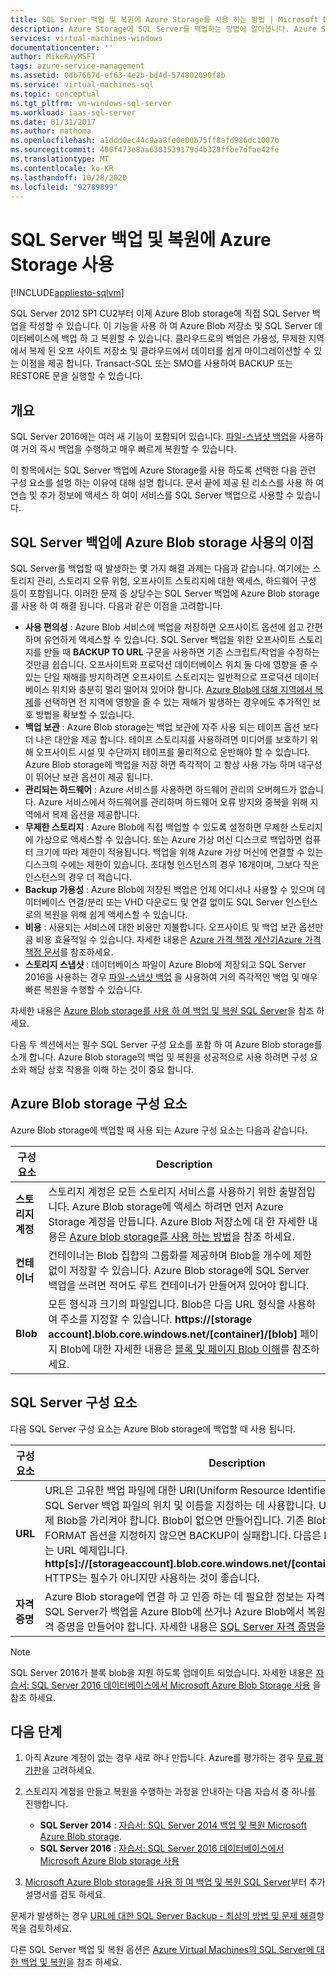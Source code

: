 ```yaml
---
title: SQL Server 백업 및 복원에 Azure Storage를 사용 하는 방법 | Microsoft Docs
description: Azure Storage에 SQL Server를 백업하는 방법에 알아봅니다. Azure Storage에 SQL 데이터베이스를 백업할 때의 이점에 대해 설명합니다.
services: virtual-machines-windows
documentationcenter: ''
author: MikeRayMSFT
tags: azure-service-management
ms.assetid: 0db7667d-ef63-4e2b-bd4d-574802090f8b
ms.service: virtual-machines-sql
ms.topic: conceptual
ms.tgt_pltfrm: vm-windows-sql-server
ms.workload: iaas-sql-server
ms.date: 01/31/2017
ms.author: mathoma
ms.openlocfilehash: a1ddd0ec44c9aa8fe0e00b75ff8afd986dc1007b
ms.sourcegitcommit: 400f473e8aa6301539179d4b320ffbe7dfae42fe
ms.translationtype: MT
ms.contentlocale: ko-KR
ms.lasthandoff: 10/28/2020
ms.locfileid: "92789899"
---
```

# <a name="use-azure-storage-for-sql-server-backup-and-restore"></a>SQL Server 백업 및 복원에 Azure Storage 사용
[!INCLUDE[appliesto-sqlvm](../../includes/appliesto-sqlvm.md)]

SQL Server 2012 SP1 CU2부터 이제 Azure Blob storage에 직접 SQL Server 백업을 작성할 수 있습니다. 이 기능을 사용 하 여 Azure Blob 저장소 및 SQL Server 데이터베이스에 백업 하 고 복원할 수 있습니다. 클라우드로의 백업은 가용성, 무제한 지역에서 복제 된 오프 사이트 저장소 및 클라우드에서 데이터를 쉽게 마이그레이션할 수 있는 이점을 제공 합니다. Transact-SQL 또는 SMO를 사용하여 BACKUP 또는 RESTORE 문을 실행할 수 있습니다.

## <a name="overview"></a>개요
SQL Server 2016에는 여러 새 기능이 포함되어 있습니다. [파일-스냅샷 백업](/sql/relational-databases/backup-restore/file-snapshot-backups-for-database-files-in-azure)을 사용하여 거의 즉시 백업을 수행하고 매우 빠르게 복원할 수 있습니다.

이 항목에서는 SQL Server 백업에 Azure Storage를 사용 하도록 선택한 다음 관련 구성 요소를 설명 하는 이유에 대해 설명 합니다. 문서 끝에 제공 된 리소스를 사용 하 여 연습 및 추가 정보에 액세스 하 여이 서비스를 SQL Server 백업으로 사용할 수 있습니다.

## <a name="benefits-of-using-azure-blob-storage-for-sql-server-backups"></a>SQL Server 백업에 Azure Blob storage 사용의 이점
SQL Server를 백업할 때 발생하는 몇 가지 해결 과제는 다음과 같습니다. 여기에는 스토리지 관리, 스토리지 오류 위험, 오프사이트 스토리지에 대한 액세스, 하드웨어 구성 등이 포함됩니다. 이러한 문제 중 상당수는 SQL Server 백업에 Azure Blob storage를 사용 하 여 해결 됩니다. 다음과 같은 이점을 고려합니다.

* **사용 편의성** : Azure Blob 서비스에 백업을 저장하면 오프사이트 옵션에 쉽고 간편하며 유연하게 액세스할 수 있습니다. SQL Server 백업을 위한 오프사이트 스토리지를 만들 때 **BACKUP TO URL** 구문을 사용하면 기존 스크립트/작업을 수정하는 것만큼 쉽습니다. 오프사이트와 프로덕션 데이터베이스 위치 둘 다에 영향을 줄 수 있는 단일 재해를 방지하려면 오프사이트 스토리지는 일반적으로 프로덕션 데이터베이스 위치와 충분히 멀리 떨어져 있어야 합니다. [Azure Blob에 대해 지역에서 복제](../../../storage/common/storage-redundancy.md)를 선택하면 전 지역에 영향을 줄 수 있는 재해가 발생하는 경우에도 추가적인 보호 방법을 확보할 수 있습니다.
* **백업 보관** : Azure Blob storage는 백업 보관에 자주 사용 되는 테이프 옵션 보다 더 나은 대안을 제공 합니다. 테이프 스토리지를 사용하려면 미디어를 보호하기 위해 오프사이트 시설 및 수단까지 테이프를 물리적으로 운반해야 할 수 있습니다. Azure Blob storage에 백업을 저장 하면 즉각적이 고 항상 사용 가능 하며 내구성이 뛰어난 보관 옵션이 제공 됩니다.
* **관리되는 하드웨어** : Azure 서비스를 사용하면 하드웨어 관리의 오버헤드가 없습니다. Azure 서비스에서 하드웨어를 관리하며 하드웨어 오류 방지와 중복을 위해 지역에서 복제 옵션을 제공합니다.
* **무제한 스토리지** : Azure Blob에 직접 백업할 수 있도록 설정하면 무제한 스토리지에 가상으로 액세스할 수 있습니다. 또는 Azure 가상 머신 디스크로 백업하면 컴퓨터 크기에 따라 제한이 적용됩니다. 백업을 위해 Azure 가상 머신에 연결할 수 있는 디스크의 수에는 제한이 있습니다. 초대형 인스턴스의 경우 16개이며, 그보다 작은 인스턴스의 경우 더 적습니다.
* **Backup 가용성** : Azure Blob에 저장된 백업은 언제 어디서나 사용할 수 있으며 데이터베이스 연결/분리 또는 VHD 다운로드 및 연결 없이도 SQL Server 인스턴스로의 복원을 위해 쉽게 액세스할 수 있습니다.
* **비용** : 사용되는 서비스에 대한 비용만 지불합니다. 오프사이트 및 백업 보관 옵션만큼 비용 효율적일 수 있습니다. 자세한 내용은 [Azure 가격 책정 계산기](https://go.microsoft.com/fwlink/?LinkId=277060 "요금 계산기")[Azure 가격 책정 문서](https://go.microsoft.com/fwlink/?LinkId=277059 "가격 책정 문서")를 참조하세요.
* **스토리지 스냅샷** : 데이터베이스 파일이 Azure Blob에 저장되고 SQL Server 2016을 사용하는 경우 [파일-스냅샷 백업](/sql/relational-databases/backup-restore/file-snapshot-backups-for-database-files-in-azure) 을 사용하여 거의 즉각적인 백업 및 매우 빠른 복원을 수행할 수 있습니다.

자세한 내용은 [Azure Blob storage를 사용 하 여 백업 및 복원 SQL Server](/sql/relational-databases/backup-restore/sql-server-backup-and-restore-with-microsoft-azure-blob-storage-service)을 참조 하세요.

다음 두 섹션에서는 필수 SQL Server 구성 요소를 포함 하 여 Azure Blob storage를 소개 합니다. Azure Blob storage의 백업 및 복원을 성공적으로 사용 하려면 구성 요소와 해당 상호 작용을 이해 하는 것이 중요 합니다.

## <a name="azure-blob-storage-components"></a>Azure Blob storage 구성 요소
Azure Blob storage에 백업할 때 사용 되는 Azure 구성 요소는 다음과 같습니다.

| 구성 요소 | Description |
| --- | --- |
| **스토리지 계정** |스토리지 계정은 모든 스토리지 서비스를 사용하기 위한 출발점입니다. Azure Blob storage에 액세스 하려면 먼저 Azure Storage 계정을 만듭니다. Azure Blob 저장소에 대 한 자세한 내용은 [Azure blob storage를 사용 하는 방법](https://azure.microsoft.com/develop/net/how-to-guides/blob-storage/)을 참조 하세요. |
| **컨테이너** |컨테이너는 Blob 집합의 그룹화를 제공하며 Blob을 개수에 제한 없이 저장할 수 있습니다. Azure Blob storage에 SQL Server 백업을 쓰려면 적어도 루트 컨테이너가 만들어져 있어야 합니다. |
| **Blob** |모든 형식과 크기의 파일입니다. Blob은 다음 URL 형식을 사용하여 주소를 지정할 수 있습니다. **https://[storage account].blob.core.windows.net/[container]/[blob]** 페이지 Blob에 대한 자세한 내용은 [블록 및 페이지 Blob 이해](/rest/api/storageservices/Understanding-Block-Blobs--Append-Blobs--and-Page-Blobs)를 참조하세요. |

## <a name="sql-server-components"></a>SQL Server 구성 요소
다음 SQL Server 구성 요소는 Azure Blob storage에 백업할 때 사용 됩니다.

| 구성 요소 | Description |
| --- | --- |
| **URL** |URL은 고유한 백업 파일에 대한 URI(Uniform Resource Identifier)를 지정합니다. URL은 SQL Server 백업 파일의 위치 및 이름을 지정하는 데 사용합니다. URL은 컨테이너가 아닌 실제 Blob을 가리켜야 합니다. Blob이 없으면 만들어집니다. 기존 Blob이 지정된 경우 > WITH FORMAT 옵션을 지정하지 않으면 BACKUP이 실패합니다. 다음은 BACKUP 명령에 지정하는 URL 예제입니다. **http[s]://[storageaccount].blob.core.windows.net/[container]/[FILENAME.bak]** HTTPS는 필수가 아니지만 사용하는 것이 좋습니다. |
| **자격 증명** |Azure Blob storage에 연결 하 고 인증 하는 데 필요한 정보는 자격 증명으로 저장 됩니다. SQL Server가 백업을 Azure Blob에 쓰거나 Azure Blob에서 복원하려면 SQL Server 자격 증명을 만들어야 합니다. 자세한 내용은 [SQL Server 자격 증명](/sql/t-sql/statements/create-credential-transact-sql)을 참조하세요. |

> [!NOTE]
> SQL Server 2016가 블록 blob을 지원 하도록 업데이트 되었습니다. 자세한 내용은 [자습서: SQL Server 2016 데이터베이스에서 Microsoft Azure Blob Storage 사용](/sql/relational-databases/tutorial-use-azure-blob-storage-service-with-sql-server-2016) 을 참조 하세요.
> 
> 

## <a name="next-steps"></a>다음 단계
1. 아직 Azure 계정이 없는 경우 새로 하나 만듭니다. Azure를 평가하는 경우 [무료 평가판](https://azure.microsoft.com/free/)을 고려하세요.
2. 스토리지 계정을 만들고 복원을 수행하는 과정을 안내하는 다음 자습서 중 하나를 진행합니다.
   
   * **SQL Server 2014** : [자습서: SQL Server 2014 백업 및 복원 Microsoft Azure Blob storage](https://msdn.microsoft.com/library/jj720558\(v=sql.120\).aspx).
   * **SQL Server 2016** : [자습서: SQL Server 2016 데이터베이스에서 Microsoft Azure Blob storage 사용](/sql/relational-databases/tutorial-use-azure-blob-storage-service-with-sql-server-2016)
3. [Microsoft Azure Blob storage를 사용 하 여 백업 및 복원 SQL Server](/sql/relational-databases/backup-restore/sql-server-backup-and-restore-with-microsoft-azure-blob-storage-service)부터 추가 설명서를 검토 하세요.

문제가 발생하는 경우 [URL에 대한 SQL Server Backup - 최상의 방법 및 문제 해결](/sql/relational-databases/backup-restore/sql-server-backup-to-url-best-practices-and-troubleshooting)항목을 검토하세요.

다른 SQL Server 백업 및 복원 옵션은 [Azure Virtual Machines의 SQL Server에 대 한 백업 및 복원](backup-restore.md)을 참조 하세요.